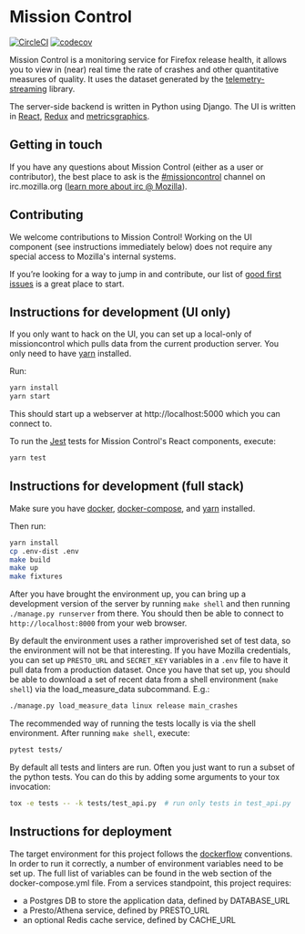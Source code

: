 Mission Control
===============

[![CircleCI](https://img.shields.io/circleci/project/github/mozilla/missioncontrol/master.svg)](https://circleci.com/gh/mozilla/missioncontrol)
[![codecov](https://codecov.io/gh/mozilla/missioncontrol/branch/master/graph/badge.svg)](https://codecov.io/gh/mozilla/missioncontrol)

Mission Control is a monitoring service for Firefox release health, it allows you
to view in (near) real time the rate of crashes and other quantitative measures of
quality. It uses the dataset generated by the [telemetry-streaming](https://github.com/mozilla/telemetry-streaming) library.

The server-side backend is written in Python using Django. The UI is written in [React](https://reactjs.org/), [Redux](http://redux.js.org/) and [metricsgraphics](http://metricsgraphicsjs.org/).

Getting in touch
----------------

If you have any questions about Mission Control (either as a user or contributor), the best place to ask is the [#missioncontrol](https://client00.chat.mibbit.com/?server=irc.mozilla.org&channel=%23missioncontrol) channel on irc.mozilla.org ([learn more about irc @ Mozilla](https://wiki.mozilla.org/IRC)).

Contributing
------------

We welcome contributions to Mission Control! Working on the UI component (see
instructions immediately below) does not require any special access to Mozilla's
internal systems.

If you’re looking for a way to jump in and contribute, our list of [good first issues](https://github.com/mozilla/missioncontrol/issues?q=is%3Aissue+is%3Aopen+label%3A%22good+first+issue%22) is a great place to start.

Instructions for development (UI only)
--------------------------------------

If you only want to hack on the UI, you can set up a local-only of missioncontrol which
pulls data from the current production server. You only need to have
[yarn](https://yarnpkg.com/) installed.

Run:

```bash
yarn install
yarn start
```

This should start up a webserver at http://localhost:5000 which you can connect to.

To run the [Jest](https://jestjs.io/) tests for Mission Control's React components, execute:

```bash
yarn test
```

Instructions for development (full stack)
-----------------------------------------

Make sure you have [docker](https://docker.io), [docker-compose](https://github.com/docker/compose), and [yarn](https://yarnpkg.com/) installed.

Then run:

```bash
yarn install
cp .env-dist .env
make build
make up
make fixtures
```

After you have brought the environment up, you can bring up a development version of
the server by running `make shell` and then running `./manage.py runserver`
from there. You should then be able to connect to `http://localhost:8000` from
your web browser.

By default the environment uses a rather improverished set of test data, so
the environment will not be that interesting. If you have Mozilla credentials,
you can set up `PRESTO_URL` and `SECRET_KEY` variables in a `.env` file to have it pull data
from a production dataset. Once you have that set up, you should be able to
download a set of recent data from a shell environment (`make shell`) via the
load_measure_data subcommand. E.g.:

```bash
./manage.py load_measure_data linux release main_crashes
```

The recommended way of running the tests locally is via the shell environment.
After running `make shell`, execute:

```bash
pytest tests/
```

By default all tests and linters are run. Often you just want to run a subset
of the python tests. You can do this by adding some arguments to your tox
invocation:

```bash
tox -e tests -- -k tests/test_api.py  # run only tests in test_api.py
```

Instructions for deployment
---------------------------

The target environment for this project follows the [dockerflow](https://github.com/mozilla-services/Dockerflow) conventions.
In order to run it correctly, a number of environment variables need to be set up.
The full list of variables can be found in the web section of the docker-compose.yml file.
From a services standpoint, this project requires:
 - a Postgres DB to store the application data, defined by DATABASE_URL
 - a Presto/Athena service, defined by PRESTO_URL
 - an optional Redis cache service, defined by CACHE_URL
